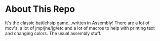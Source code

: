 # About This Repo

It's the classic battlehsip game...written in Assembly!  There are a lot of mov's, a lot of jmp/jne/jg/etc and a lot of macros to help
with printing text and changing colors.  The usual assembly stuff.
